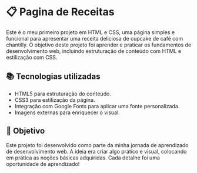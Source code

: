 
# 📋 Pagina de Receitas

Este é o meu primeiro projeto em HTML e CSS, uma página simples e funcional para apresentar uma receita deliciosa de cupcake de café com chantilly. O objetivo deste projeto foi aprender e praticar os fundamentos de desenvolvimento web, incluindo estruturação de conteúdo com HTML e estilização com CSS.




## 📚 Tecnologias utilizadas

 - HTML5 para estruturação do conteúdo.
 - CSS3 para estilização da página.
 - Integração com Google Fonts para aplicar uma fonte personalizada.
 - Imagens externas para enriquecer o visual.


## 🚀 Objetivo

Este projeto foi desenvolvido como parte da minha jornada de aprendizado de desenvolvimento web. A ideia era criar algo prático e visual, colocando em prática as noções básicas adquiridas. Cada detalhe foi uma oportunidade de aprendizado!

